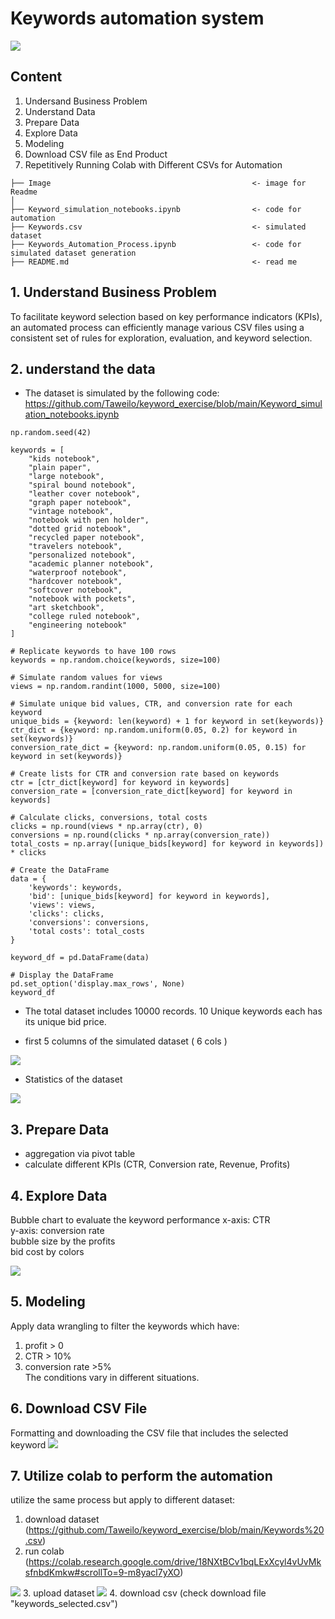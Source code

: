 # Keywords automation system 
<img src="https://nghenghiep.vieclam24h.vn/wp-content/uploads/2023/05/keyword-la-gi-1.jpg" >

## Content
1. Undersand Business Problem
2. Understand Data
3. Prepare Data
4. Explore Data
5. Modeling
6. Download CSV file as End Product
7. Repetitively Running Colab with Different CSVs for Automation
   
```
├── Image                                             <- image for Readme
│
├── Keyword_simulation_notebooks.ipynb                <- code for automation
├── Keywords.csv                                      <- simulated dataset
├── Keywords_Automation_Process.ipynb                 <- code for simulated dataset generation
├── README.md                                         <- read me
```

## 1. Understand Business Problem
To facilitate keyword selection based on key performance indicators (KPIs), an automated process can efficiently manage various CSV files using a consistent set of rules for exploration, evaluation, and keyword selection.

## 2. understand the data
- The dataset is simulated by the following code:
  https://github.com/Taweilo/keyword_exercise/blob/main/Keyword_simulation_notebooks.ipynb

```
np.random.seed(42)

keywords = [
    "kids notebook",
    "plain paper",
    "large notebook",
    "spiral bound notebook",
    "leather cover notebook",
    "graph paper notebook",
    "vintage notebook",
    "notebook with pen holder",
    "dotted grid notebook",
    "recycled paper notebook",
    "travelers notebook",
    "personalized notebook",
    "academic planner notebook",
    "waterproof notebook",
    "hardcover notebook",
    "softcover notebook",
    "notebook with pockets",
    "art sketchbook",
    "college ruled notebook",
    "engineering notebook"
]

# Replicate keywords to have 100 rows
keywords = np.random.choice(keywords, size=100)

# Simulate random values for views
views = np.random.randint(1000, 5000, size=100)

# Simulate unique bid values, CTR, and conversion rate for each keyword
unique_bids = {keyword: len(keyword) + 1 for keyword in set(keywords)}
ctr_dict = {keyword: np.random.uniform(0.05, 0.2) for keyword in set(keywords)}
conversion_rate_dict = {keyword: np.random.uniform(0.05, 0.15) for keyword in set(keywords)}

# Create lists for CTR and conversion rate based on keywords
ctr = [ctr_dict[keyword] for keyword in keywords]
conversion_rate = [conversion_rate_dict[keyword] for keyword in keywords]

# Calculate clicks, conversions, total costs
clicks = np.round(views * np.array(ctr), 0)
conversions = np.round(clicks * np.array(conversion_rate))
total_costs = np.array([unique_bids[keyword] for keyword in keywords]) * clicks

# Create the DataFrame
data = {
    'keywords': keywords,
    'bid': [unique_bids[keyword] for keyword in keywords],
    'views': views,
    'clicks': clicks,
    'conversions': conversions,
    'total costs': total_costs
}

keyword_df = pd.DataFrame(data)

# Display the DataFrame
pd.set_option('display.max_rows', None)
keyword_df
```
- The total dataset includes 10000 records. 10 Unique keywords each has its unique bid price.
  
- first 5 columns of the simulated dataset ( 6 cols )
<img src="https://github.com/Taweilo/keyword_exercise/blob/main/Image/image%201.jpg" >

- Statistics of the dataset 
<img src="https://github.com/Taweilo/keyword_exercise/blob/main/Image/image%202.jpg">

## 3. Prepare Data
- aggregation via pivot table
- calculate different KPIs (CTR, Conversion rate, Revenue, Profits)

## 4. Explore Data
Bubble chart to evaluate the keyword performance 
x-axis: CTR <br>
y-axis: conversion rate <br>
bubble size by the profits <br>
bid cost by colors

<img src="https://github.com/Taweilo/keyword_exercise/blob/main/Image/image%203.png">

## 5. Modeling 
Apply data wrangling to filter the keywords which have:
1. profit > 0
2. CTR > 10%
3. conversion rate >5% <br>
The conditions vary in different situations.

## 6. Download CSV File
Formatting and downloading the CSV file that includes the selected keyword 
<img src="https://github.com/Taweilo/keyword_exercise/blob/main/Image/image%204.jpg" >

## 7. Utilize colab to perform the automation 
utilize the same process but apply to different dataset:
1. download dataset (https://github.com/Taweilo/keyword_exercise/blob/main/Keywords%20.csv)
2. run colab (https://colab.research.google.com/drive/18NXtBCv1bqLExXcyl4vUvMksfnbdKmkw#scrollTo=9-m8yacl7yXO)
<img src="https://github.com/Taweilo/keyword_exercise/blob/main/Image/image%205.jpg" >
3. upload dataset
<img src="https://github.com/Taweilo/keyword_exercise/blob/main/Image/image%206.jpg" >
4. download csv (check download file "keywords_selected.csv")

